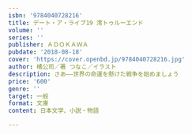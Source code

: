 ```yaml
---
isbn: '9784040728216'
title: デート・ア・ライブ19 澪トゥルーエンド
volume: ''
series: ''
publisher: ＡＤＯＫＡＷＡ
pubdate: '2018-08-18'
cover: 'https://cover.openbd.jp/9784040728216.jpg'
author: 橘公司／著 つなこ／イラスト
description: さあ――世界の命運を懸けた戦争を始めましょう
price: '600'
genre: ''
target: 一般
format: 文庫
content: 日本文学、小説・物語

---
```

